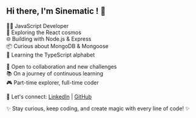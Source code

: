 ## Hi there, I'm Sinematic ! 👋

👨‍💻 JavaScript Developer \
🚀 Exploring the React cosmos \
🌐 Building with Node.js & Express \
📦 Curious about MongoDB & Mongoose \
🌱 Learning the TypeScript alphabet

🌟 Open to collaboration and new challenges \
📚 On a journey of continuous learning \
🎮 Part-time explorer, full-time coder

🔗 Let's connect: [LinkedIn](https://www.linkedin.com/in/maxime-rache) | [GitHub](https://github.com/sinematic)

✨ Stay curious, keep coding, and create magic with every line of code! ✨
